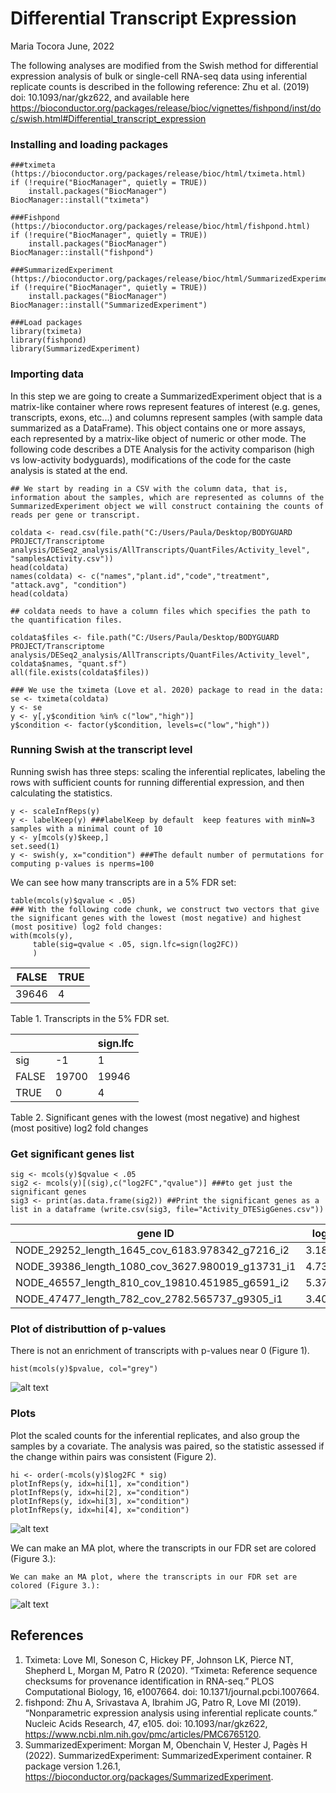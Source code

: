 Differential Transcript Expression 
================
Maria Tocora
June, 2022

The following analyses are modified from the Swish method for differential expression analysis of bulk or single-cell RNA-seq data using inferential replicate counts is described in the following reference: Zhu et al. (2019) doi: 10.1093/nar/gkz622, and available here https://bioconductor.org/packages/release/bioc/vignettes/fishpond/inst/doc/swish.html#Differential_transcript_expression

### Installing and loading packages
```{r Install and Load Packages}
###tximeta (https://bioconductor.org/packages/release/bioc/html/tximeta.html)
if (!require("BiocManager", quietly = TRUE))
    install.packages("BiocManager")
BiocManager::install("tximeta")

###Fishpond (https://bioconductor.org/packages/release/bioc/html/fishpond.html)
if (!require("BiocManager", quietly = TRUE))
    install.packages("BiocManager")
BiocManager::install("fishpond")

###SummarizedExperiment (https://bioconductor.org/packages/release/bioc/html/SummarizedExperiment.html)
if (!require("BiocManager", quietly = TRUE))
    install.packages("BiocManager")
BiocManager::install("SummarizedExperiment")

###Load packages
library(tximeta)
library(fishpond)
library(SummarizedExperiment)
```

### Importing data

In this step we are going to create a SummarizedExperiment object that is a matrix-like container where rows represent features of interest (e.g. genes, transcripts, exons, etc...) and columns represent samples (with sample data summarized as a DataFrame). This object contains one or more assays, each represented by a matrix-like object of numeric or other mode. The following code describes a DTE Analysis for the activity comparison (high vs low-activity bodyguards), modifications of the code for the caste analysis is stated at the end. 

```{r Install and Load Packages}
## We start by reading in a CSV with the column data, that is, information about the samples, which are represented as columns of the SummarizedExperiment object we will construct containing the counts of reads per gene or transcript.

coldata <- read.csv(file.path("C:/Users/Paula/Desktop/BODYGUARD PROJECT/Transcriptome analysis/DESeq2_analysis/AllTranscripts/QuantFiles/Activity_level", "samplesActivity.csv"))
head(coldata)
names(coldata) <- c("names","plant.id","code","treatment", "attack.avg", "condition")
head(coldata)

## coldata needs to have a column files which specifies the path to the quantification files.

coldata$files <- file.path("C:/Users/Paula/Desktop/BODYGUARD PROJECT/Transcriptome analysis/DESeq2_analysis/AllTranscripts/QuantFiles/Activity_level", coldata$names, "quant.sf")
all(file.exists(coldata$files))

### We use the tximeta (Love et al. 2020) package to read in the data:
se <- tximeta(coldata)
y <- se
y <- y[,y$condition %in% c("low","high")]
y$condition <- factor(y$condition, levels=c("low","high"))
```

### Running Swish at the transcript level
Running swish has three steps: scaling the inferential replicates, labeling the rows with sufficient counts for running differential expression, and then calculating the statistics.
```{r Install and Load Packages}
y <- scaleInfReps(y)
y <- labelKeep(y) ###labelKeep by default  keep features with minN=3 samples with a minimal count of 10
y <- y[mcols(y)$keep,]
set.seed(1)
y <- swish(y, x="condition") ###The default number of permutations for computing p-values is nperms=100
```
We can see how many transcripts are in a 5% FDR set:

```{r Install and Load Packages}
table(mcols(y)$qvalue < .05)
### With the following code chunk, we construct two vectors that give the significant genes with the lowest (most negative) and highest (most positive) log2 fold changes: 
with(mcols(y),
     table(sig=qvalue < .05, sign.lfc=sign(log2FC))
     )
```

| FALSE | TRUE |
| --- | --- |
| 39646 | 4 | 

Table 1. Transcripts in the 5% FDR set.

|     |    | sign.lfc |
| --- | --- | ---|
| sig | -1 | 1 |
| FALSE | 19700 | 19946 |
| TRUE | 0 | 4 |
  
 Table 2. Significant genes with the lowest (most negative) and highest (most positive) log2 fold changes

### Get significant genes list
```{r Install and Load Packages}
sig <- mcols(y)$qvalue < .05
sig2 <- mcols(y)[(sig),c("log2FC","qvalue")] ###to get just the significant genes
sig3 <- print(as.data.frame(sig2)) ##Print the significant genes as a list in a dataframe (write.csv(sig3, file="Activity_DTESigGenes.csv"))
```

| gene ID | log2FC | qvalue |
| --- | --- | --- |
| NODE_29252_length_1645_cov_6183.978342_g7216_i2 | 3.188244 | 0.0025 |
| NODE_39386_length_1080_cov_3627.980019_g13731_i1 | 4.734310 | 0.0025 |
| NODE_46557_length_810_cov_19810.451985_g6591_i2 | 5.379874 | 0.0025 |
| NODE_47477_length_782_cov_2782.565737_g9305_i1 | 3.402328 | 0.0025 |

### Plot of distributtion of p-values
There is not an enrichment of transcripts with p-values near 0 (Figure 1). 
```{r Install and Load Packages}
hist(mcols(y)$pvalue, col="grey")
```

![alt text](https://github.com/mariatocora/Transcriptomic-analysis-ant-plant/blob/main/DTE_analysis/README_Figures/Activity_Distribution_of_p-values.png)

### Plots
Plot the scaled counts for the inferential replicates, and also group the samples by a covariate. The analysis was paired, so the statistic assessed if the change within pairs was consistent (Figure 2). 
```{r Install and Load Packages}
hi <- order(-mcols(y)$log2FC * sig)
plotInfReps(y, idx=hi[1], x="condition")
plotInfReps(y, idx=hi[2], x="condition")
plotInfReps(y, idx=hi[3], x="condition")
plotInfReps(y, idx=hi[4], x="condition")
```
![alt text](https://github.com/mariatocora/Transcriptomic-analysis-ant-plant/blob/main/DTE_analysis/README_Figures/DTE_g6591.png)

We can make an MA plot, where the transcripts in our FDR set are colored (Figure 3.):
```{r Install and Load Packages}
We can make an MA plot, where the transcripts in our FDR set are colored (Figure 3.): 
```

![alt text](https://github.com/mariatocora/Transcriptomic-analysis-ant-plant/blob/main/DTE_analysis/README_Figures/MAplot_DTE_Activity.png)

## __References__
1. Tximeta: Love MI, Soneson C, Hickey PF, Johnson LK, Pierce NT, Shepherd L, Morgan M, Patro R (2020). “Tximeta: Reference sequence checksums for provenance identification in RNA-seq.” PLOS Computational Biology, 16, e1007664. doi: 10.1371/journal.pcbi.1007664.
2. fishpond: Zhu A, Srivastava A, Ibrahim JG, Patro R, Love MI (2019). “Nonparametric expression analysis using inferential replicate counts.” Nucleic Acids Research, 47, e105. doi: 10.1093/nar/gkz622, https://www.ncbi.nlm.nih.gov/pmc/articles/PMC6765120.
3. SummarizedExperiment: Morgan M, Obenchain V, Hester J, Pagès H (2022). SummarizedExperiment: SummarizedExperiment container. R package version 1.26.1, https://bioconductor.org/packages/SummarizedExperiment.
